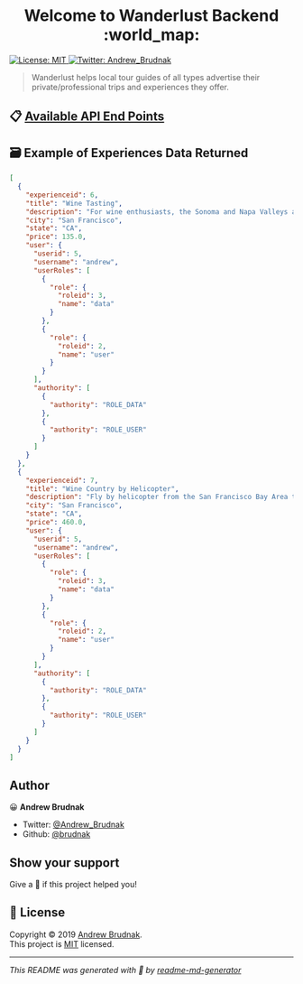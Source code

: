 <h1 align="center">Welcome to Wanderlust Backend :world_map:</h1>
<p>
  <a href="https://github.com/build-week-wanderlust/back-end/blob/master/LICENSE">
    <img alt="License: MIT" src="https://img.shields.io/badge/License-MIT-yellow.svg" target="_blank" />
  </a>
  <a href="https://twitter.com/Andrew_Brudnak">
    <img alt="Twitter: Andrew_Brudnak" src="https://img.shields.io/twitter/follow/Andrew_Brudnak.svg?style=social" target="_blank" />
  </a>
</p>

> Wanderlust helps local tour guides of all types advertise their private/professional trips and experiences they offer.

## :clipboard: [Available API End Points](https://brudnak-wanderlust.herokuapp.com/swagger-ui.html#/)

## :card_file_box: Example of Experiences Data Returned

```json
[
  {
    "experienceid": 6,
    "title": "Wine Tasting",
    "description": "For wine enthusiasts, the Sonoma and Napa Valleys are often the pinnacle of the North American wine experience. However, for the uninitiated, choosing where and when to go can be a little daunting. This coach tour shuttles you in style to three famous wineries in northern California: Madonna Estate, Sebastiani Vineyards and Sutter Home. Stop for lunch in historic downtown Sonoma Square, where you'll find a bevy of dining options and boutique shops for exploration.",
    "city": "San Francisco",
    "state": "CA",
    "price": 135.0,
    "user": {
      "userid": 5,
      "username": "andrew",
      "userRoles": [
        {
          "role": {
            "roleid": 3,
            "name": "data"
          }
        },
        {
          "role": {
            "roleid": 2,
            "name": "user"
          }
        }
      ],
      "authority": [
        {
          "authority": "ROLE_DATA"
        },
        {
          "authority": "ROLE_USER"
        }
      ]
    }
  },
  {
    "experienceid": 7,
    "title": "Wine Country by Helicopter",
    "description": "Fly by helicopter from the San Francisco Bay Area to Wine Country during this tour. Enjoy views of the city, the Golden Gate Bridge, Alcatraz and Wine Country's rolling vineyards before touching down at one of the area's most prestigious wineries. Enjoy a guided tour of the property, tapas and a wine tasting. With your small group limited to 6 people, learn about the winery's world-class varietals and all the love and labor that goes into making the perfect cabernet. When your 3-hour excursion is over, travel back to San Francisco by helicopter.",
    "city": "San Francisco",
    "state": "CA",
    "price": 460.0,
    "user": {
      "userid": 5,
      "username": "andrew",
      "userRoles": [
        {
          "role": {
            "roleid": 3,
            "name": "data"
          }
        },
        {
          "role": {
            "roleid": 2,
            "name": "user"
          }
        }
      ],
      "authority": [
        {
          "authority": "ROLE_DATA"
        },
        {
          "authority": "ROLE_USER"
        }
      ]
    }
  }
]
```

## Author

:grinning: **Andrew Brudnak**

- Twitter: [@Andrew_Brudnak](https://twitter.com/Andrew_Brudnak)
- Github: [@brudnak](https://github.com/brudnak)

## Show your support

Give a :star2: if this project helped you!

## 📝 License

Copyright © 2019 [Andrew Brudnak](https://github.com/brudnak).<br />
This project is [MIT](https://github.com/build-week-wanderlust/back-end/blob/master/LICENSE) licensed.

---

_This README was generated with :sparkling_heart: by [readme-md-generator](https://github.com/kefranabg/readme-md-generator)_
